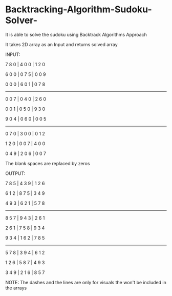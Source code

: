 # Backtracking-Algorithm-Sudoku-Solver-
It is able to solve the sudoku using Backtrack Algorithms Approach

It takes 2D array as an Input and returns solved array


INPUT:

7  8  0   |  4  0  0   |  1  2  0 

6  0  0   |  0  7  5   |  0  0  9

0  0  0   |  6  0  1   |  0  7  8

__________________________________
0  0  7   |  0  4  0   |  2  6  0

0  0  1   |  0  5  0   |  9  3  0

9  0  4   |  0  6  0   |  0  0  5

__________________________________
0  7  0   |  3  0  0   |  0  1  2

1  2  0   |  0  0  7   |  4  0  0

0  4  9   |  2  0  6   |  0  0  7



The blank spaces are replaced by zeros


OUTPUT:

7  8  5   |  4  3  9   |  1  2  6

6  1  2   |  8  7  5   |  3  4  9

4  9  3   |  6  2  1   |  5  7  8
__________________________________
8  5 7  | 9 4 3  | 2 6 1

2 6 1  | 7 5 8  | 9 3 4

9 3 4  | 1 6 2  | 7 8 5

------------------------

5 7 8  | 3 9 4  | 6 1 2

1 2 6  | 5 8 7  | 4 9 3

3 4 9  | 2 1 6  | 8 5 7


NOTE: The dashes and the lines are only for visuals the won't be included in the arrays 
